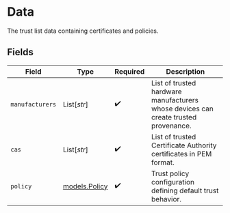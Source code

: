 # Data

The trust list data containing certificates and policies.


## Fields

| Field                                                                               | Type                                                                                | Required                                                                            | Description                                                                         |
| ----------------------------------------------------------------------------------- | ----------------------------------------------------------------------------------- | ----------------------------------------------------------------------------------- | ----------------------------------------------------------------------------------- |
| `manufacturers`                                                                     | List[*str*]                                                                         | :heavy_check_mark:                                                                  | List of trusted hardware manufacturers whose devices can create trusted provenance. |
| `cas`                                                                               | List[*str*]                                                                         | :heavy_check_mark:                                                                  | List of trusted Certificate Authority certificates in PEM format.                   |
| `policy`                                                                            | [models.Policy](../models/policy.md)                                                | :heavy_check_mark:                                                                  | Trust policy configuration defining default trust behavior.                         |